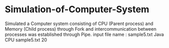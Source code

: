 # Simulation-of-Computer-System
Simulated a Computer system consisting of CPU (Parent process) and Memory (Child process) through Fork and intercommunication between processes was established through Pipe.
input file name : sample5.txt
Java CPU sample5.txt 20
